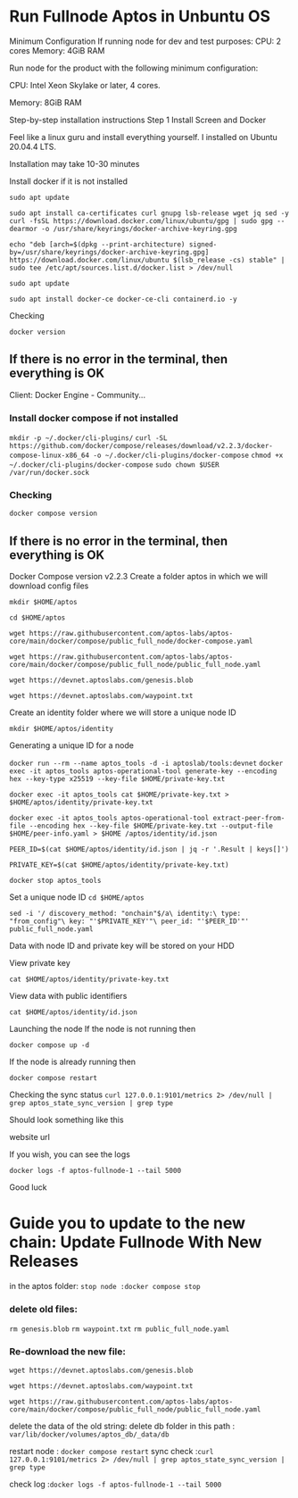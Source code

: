 # Run Fullnode Aptos in Unbuntu OS

Minimum Configuration If running node for dev and test purposes:
CPU: 2 cores Memory: 4GiB RAM

Run node for the product with the following minimum configuration:

CPU: Intel Xeon Skylake or later, 4 cores.

Memory: 8GiB RAM

Step-by-step installation instructions Step 1 Install Screen and Docker

Feel like a linux guru and install everything yourself. I installed on Ubuntu 20.04.4 LTS.

Installation may take 10-30 minutes

Install docker if it is not installed

`sudo apt update`

`sudo apt install ca-certificates curl gnupg lsb-release wget jq sed -y
curl -fsSL https://download.docker.com/linux/ubuntu/gpg | sudo gpg --dearmor -o /usr/share/keyrings/docker-archive-keyring.gpg`

`echo "deb [arch=$(dpkg --print-architecture) signed-by=/usr/share/keyrings/docker-archive-keyring.gpg] https://download.docker.com/linux/ubuntu $(lsb_release -cs) stable" | sudo tee /etc/apt/sources.list.d/docker.list > /dev/null`

`sudo apt update`


`sudo apt install docker-ce docker-ce-cli containerd.io -y`

Checking

`docker version`

## If there is no error in the terminal, then everything is OK
Client: Docker Engine - Community...
### Install docker compose if not installed
`mkdir -p ~/.docker/cli-plugins/`
`curl -SL https://github.com/docker/compose/releases/download/v2.2.3/docker-compose-linux-x86_64 -o ~/.docker/cli-plugins/docker-compose`
`chmod +x ~/.docker/cli-plugins/docker-compose`
`sudo chown $USER /var/run/docker.sock`
### Checking

`docker compose version`

## If there is no error in the terminal, then everything is OK
Docker Compose version v2.2.3
Create a folder aptos in which we will download config files

`mkdir $HOME/aptos`

`cd $HOME/aptos`

`wget https://raw.githubusercontent.com/aptos-labs/aptos-core/main/docker/compose/public_full_node/docker-compose.yaml`

`wget https://raw.githubusercontent.com/aptos-labs/aptos-core/main/docker/compose/public_full_node/public_full_node.yaml`

`wget https://devnet.aptoslabs.com/genesis.blob`

`wget https://devnet.aptoslabs.com/waypoint.txt`

Create an identity folder where we will store a unique node ID

`mkdir $HOME/aptos/identity`

Generating a unique ID for a node

`docker run --rm --name aptos_tools -d -i aptoslab/tools:devnet`
`docker exec -it aptos_tools aptos-operational-tool generate-key --encoding hex --key-type x25519 --key-file $HOME/private-key.txt`

`docker exec -it aptos_tools cat $HOME/private-key.txt > $HOME/aptos/identity/private-key.txt`

`docker exec -it aptos_tools aptos-operational-tool extract-peer-from-file --encoding hex --key-file $HOME/private-key.txt --output-file $HOME/peer-info.yaml > $HOME /aptos/identity/id.json`

`PEER_ID=$(cat $HOME/aptos/identity/id.json | jq -r '.Result | keys[]')`

`PRIVATE_KEY=$(cat $HOME/aptos/identity/private-key.txt)`

`docker stop aptos_tools`

Set a unique node ID
`cd $HOME/aptos`

`sed -i '/ discovery_method: "onchain"$/a\
      identity:\
          type: "from_config"\
          key: "'$PRIVATE_KEY'"\
          peer_id: "'$PEER_ID'"' public_full_node.yaml`

Data with node ID and private key will be stored on your HDD

View private key

`cat $HOME/aptos/identity/private-key.txt`

View data with public identifiers

`cat $HOME/aptos/identity/id.json`

Launching the node
If the node is not running then

`docker compose up -d`

If the node is already running then

`docker compose restart`

Checking the sync status
`curl 127.0.0.1:9101/metrics 2> /dev/null | grep aptos_state_sync_version | grep type`

Should look something like this

website url

If you wish, you can see the logs

`docker logs -f aptos-fullnode-1 --tail 5000`

Good luck

# Guide you to update to the new chain: Update Fullnode With New Releases

in the aptos folder:
`stop node :docker compose stop`

### delete old files:
`rm genesis.blob`
`rm waypoint.txt`
`rm public_full_node.yaml`

### Re-download the new file:
`wget https://devnet.aptoslabs.com/genesis.blob`

`wget https://devnet.aptoslabs.com/waypoint.txt`

`wget https://raw.githubusercontent.com/aptos-labs/aptos-core/main/docker/compose/public_full_node/public_full_node.yaml`

delete the data of the old string:
delete db folder in this path : `var/lib/docker/volumes/aptos_db/_data/db`

restart node : `docker compose restart`
sync check :`curl 127.0.0.1:9101/metrics 2> /dev/null | grep aptos_state_sync_version | grep type`

check log :`docker logs -f aptos-fullnode-1 --tail 5000`
